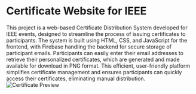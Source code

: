 # Certificate Website for IEEE
This project is a web-based Certificate Distribution System developed for IEEE events, designed to streamline the process of issuing certificates to participants. The system is built using HTML, CSS, and JavaScript for the frontend, with Firebase handling the backend for secure storage of participant emails. Participants can easily enter their email addresses to retrieve their personalized certificates, which are generated and made available for download in PNG format. This efficient, user-friendly platform simplifies certificate management and ensures participants can quickly access their certificates, eliminating manual distribution.
![Certificate Preview](./certificate%20website/image.jpeg)

